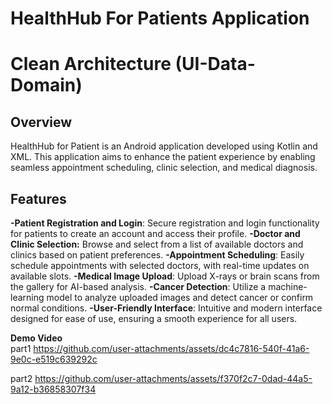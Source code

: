 # HealthHub For Patients Application

# Clean Architecture (UI-Data-Domain)

## Overview
HealthHub for Patient is an Android application developed using Kotlin and XML. This application aims to enhance the patient experience by enabling seamless appointment scheduling, clinic selection, and medical diagnosis.

## Features
**-Patient Registration and Login**: Secure registration and login functionality for patients to create an account and access their profile.
**-Doctor and Clinic Selection:** Browse and select from a list of available doctors and clinics based on patient preferences.
**-Appointment Scheduling**: Easily schedule appointments with selected doctors, with real-time updates on available slots.
**-Medical Image Upload**: Upload X-rays or brain scans from the gallery for AI-based analysis.
**-Cancer Detection**: Utilize a machine-learning model to analyze uploaded images and detect cancer or confirm normal conditions.
**-User-Friendly Interface**: Intuitive and modern interface designed for ease of use, ensuring a smooth experience for all users.

**Demo Video**<br/>
part1
https://github.com/user-attachments/assets/dc4c7816-540f-41a6-9e0c-e519c639292c

part2
https://github.com/user-attachments/assets/f370f2c7-0dad-44a5-9a12-b36858307f34

